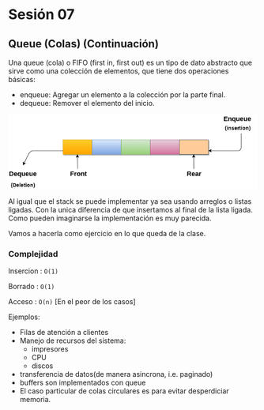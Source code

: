 # Sesión 07

## Queue (Colas) (Continuación)

Una queue (cola) o FIFO (first in, first out) es un tipo de dato abstracto que sirve como una colecci&oacute;n de elementos, que tiene dos operaciones b&aacute;sicas:
- enqueue:  Agregar un elemento a la colecci&oacute;n por la parte final.
- dequeue: Remover el elemento del inicio.

![queue](images/queue.png)

Al igual que el stack se puede implementar ya sea usando arreglos o listas ligadas. Con la unica diferencia de que insertamos al final de la lista ligada. Como  pueden imaginarse la implementaci&oacute;n es muy parecida. 

Vamos a hacerla como ejercicio en lo que queda de la clase.

### Complejidad
Insercion : `O(1)`

Borrado  : `O(1)`

Acceso : `O(n)` [En el peor de los casos]

Ejemplos:
- Filas de atenci&oacute;n a clientes
- Manejo de recursos del sistema:
    - impresores
    - CPU
    - discos
- transferencia de datos(de manera asincrona, i.e. paginado)
- buffers son implementados con queue
- El caso particular de colas circulares es para evitar desperdiciar memoria.

